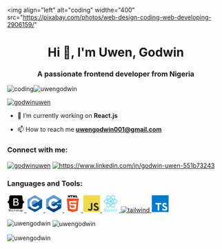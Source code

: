 <img align="left" alt="coding" widthe="400" src="https://pixabay.com/photos/web-design-coding-web-developing-2906159/"
<h1 align="center">Hi 👋, I'm Uwen, Godwin</h1>
<h3 align="center">A passionate frontend developer from Nigeria</h3>
<p><img align="left" alt="coding" widthe="400" src="https://tenor.com/view/coding-gif-24625099" /></p>


<p align="left"> <img src="https://komarev.com/ghpvc/?username=uwengodwin&label=Profile%20views&color=0e75b6&style=flat" alt="uwengodwin" /> </p>

<p align="left"> <a href="https://twitter.com/godwinuwen" target="blank"><img src="https://img.shields.io/twitter/follow/godwinuwen?logo=twitter&style=for-the-badge" alt="godwinuwen" /></a> </p>

- 🔭 I’m currently working on **React.js**

- 📫 How to reach me **uwengodwin001@gmail.com**

<h3 align="left">Connect with me:</h3>
<p align="left">
<a href="https://twitter.com/godwinuwen" target="blank"><img align="center" src="https://raw.githubusercontent.com/rahuldkjain/github-profile-readme-generator/master/src/images/icons/Social/twitter.svg" alt="godwinuwen" height="30" width="40" /></a>
<a href="https://linkedin.com/in/https://www.linkedin.com/in/godwin-uwen-551b73243" target="blank"><img align="center" src="https://raw.githubusercontent.com/rahuldkjain/github-profile-readme-generator/master/src/images/icons/Social/linked-in-alt.svg" alt="https://www.linkedin.com/in/godwin-uwen-551b73243" height="30" width="40" /></a>
</p>

<h3 align="left">Languages and Tools:</h3>
<p align="left"> <a href="https://getbootstrap.com" target="_blank" rel="noreferrer"> <img src="https://raw.githubusercontent.com/devicons/devicon/master/icons/bootstrap/bootstrap-plain-wordmark.svg" alt="bootstrap" width="40" height="40"/> </a> <a href="https://www.cprogramming.com/" target="_blank" rel="noreferrer"> <img src="https://raw.githubusercontent.com/devicons/devicon/master/icons/c/c-original.svg" alt="c" width="40" height="40"/> </a> <a href="https://www.w3schools.com/cpp/" target="_blank" rel="noreferrer"> <img src="https://raw.githubusercontent.com/devicons/devicon/master/icons/cplusplus/cplusplus-original.svg" alt="cplusplus" width="40" height="40"/> </a> <a href="https://www.w3.org/html/" target="_blank" rel="noreferrer"> <img src="https://raw.githubusercontent.com/devicons/devicon/master/icons/html5/html5-original-wordmark.svg" alt="html5" width="40" height="40"/> </a> <a href="https://developer.mozilla.org/en-US/docs/Web/JavaScript" target="_blank" rel="noreferrer"> <img src="https://raw.githubusercontent.com/devicons/devicon/master/icons/javascript/javascript-original.svg" alt="javascript" width="40" height="40"/> </a> <a href="https://reactjs.org/" target="_blank" rel="noreferrer"> <img src="https://raw.githubusercontent.com/devicons/devicon/master/icons/react/react-original-wordmark.svg" alt="react" width="40" height="40"/> </a> <a href="https://tailwindcss.com/" target="_blank" rel="noreferrer"> <img src="https://www.vectorlogo.zone/logos/tailwindcss/tailwindcss-icon.svg" alt="tailwind" width="40" height="40"/> </a> <a href="https://www.typescriptlang.org/" target="_blank" rel="noreferrer"> <img src="https://raw.githubusercontent.com/devicons/devicon/master/icons/typescript/typescript-original.svg" alt="typescript" width="40" height="40"/> </a> </p>

<p><img align="left" src="https://github-readme-stats.vercel.app/api/top-langs?username=uwengodwin&show_icons=true&locale=en&layout=compact" alt="uwengodwin" /></p>

<p>&nbsp;<img align="center" src="https://github-readme-stats.vercel.app/api?username=uwengodwin&show_icons=true&locale=en" alt="uwengodwin" /></p>

<p><img align="center" src="https://github-readme-streak-stats.herokuapp.com/?user=uwengodwin&" alt="uwengodwin" /></p>
